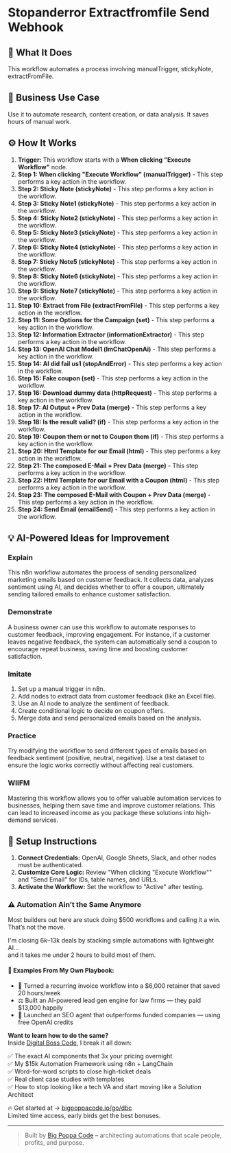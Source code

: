 # Stopanderror Extractfromfile Send Webhook

## 🚀 What It Does
This workflow automates a process involving manualTrigger, stickyNote, extractFromFile.

## 💼 Business Use Case
Use it to automate research, content creation, or data analysis. It saves hours of manual work.

## ⚙️ How It Works
1.  **Trigger:** This workflow starts with a **When clicking "Execute Workflow"** node.
2. **Step 1: When clicking "Execute Workflow" (manualTrigger)** - This step performs a key action in the workflow.
3. **Step 2: Sticky Note (stickyNote)** - This step performs a key action in the workflow.
4. **Step 3: Sticky Note1 (stickyNote)** - This step performs a key action in the workflow.
5. **Step 4: Sticky Note2 (stickyNote)** - This step performs a key action in the workflow.
6. **Step 5: Sticky Note3 (stickyNote)** - This step performs a key action in the workflow.
7. **Step 6: Sticky Note4 (stickyNote)** - This step performs a key action in the workflow.
8. **Step 7: Sticky Note5 (stickyNote)** - This step performs a key action in the workflow.
9. **Step 8: Sticky Note6 (stickyNote)** - This step performs a key action in the workflow.
10. **Step 9: Sticky Note7 (stickyNote)** - This step performs a key action in the workflow.
11. **Step 10: Extract from File (extractFromFile)** - This step performs a key action in the workflow.
12. **Step 11: Some Options for the Campaign (set)** - This step performs a key action in the workflow.
13. **Step 12: Information Extractor (informationExtractor)** - This step performs a key action in the workflow.
14. **Step 13: OpenAI Chat Model1 (lmChatOpenAi)** - This step performs a key action in the workflow.
15. **Step 14: AI did fail us1 (stopAndError)** - This step performs a key action in the workflow.
16. **Step 15: Fake coupon (set)** - This step performs a key action in the workflow.
17. **Step 16: Download dummy data (httpRequest)** - This step performs a key action in the workflow.
18. **Step 17: AI Output + Prev Data (merge)** - This step performs a key action in the workflow.
19. **Step 18: Is the result valid? (if)** - This step performs a key action in the workflow.
20. **Step 19: Coupon them or not to Coupon them (if)** - This step performs a key action in the workflow.
21. **Step 20: Html Template for our Email (html)** - This step performs a key action in the workflow.
22. **Step 21: The composed E-Mail + Prev Data (merge)** - This step performs a key action in the workflow.
23. **Step 22: Html Template for our Email with a Coupon (html)** - This step performs a key action in the workflow.
24. **Step 23: The composed E-Mail with Coupon + Prev Data (merge)** - This step performs a key action in the workflow.
25. **Step 24: Send Email (emailSend)** - This step performs a key action in the workflow.

## 💡 AI-Powered Ideas for Improvement
### Explain
This n8n workflow automates the process of sending personalized marketing emails based on customer feedback. It collects data, analyzes sentiment using AI, and decides whether to offer a coupon, ultimately sending tailored emails to enhance customer satisfaction.

### Demonstrate
A business owner can use this workflow to automate responses to customer feedback, improving engagement. For instance, if a customer leaves negative feedback, the system can automatically send a coupon to encourage repeat business, saving time and boosting customer satisfaction.

### Imitate
1. Set up a manual trigger in n8n.
2. Add nodes to extract data from customer feedback (like an Excel file).
3. Use an AI node to analyze the sentiment of feedback.
4. Create conditional logic to decide on coupon offers.
5. Merge data and send personalized emails based on the analysis.

### Practice
Try modifying the workflow to send different types of emails based on feedback sentiment (positive, neutral, negative). Use a test dataset to ensure the logic works correctly without affecting real customers.

### WIIFM
Mastering this workflow allows you to offer valuable automation services to businesses, helping them save time and improve customer relations. This can lead to increased income as you package these solutions into high-demand services.

## 🔧 Setup Instructions
1. **Connect Credentials:** OpenAI, Google Sheets, Slack, and other nodes must be authenticated.
2. **Customize Core Logic:** Review "When clicking "Execute Workflow"" and "Send Email" for IDs, table names, and URLs.
3. **Activate the Workflow:** Set the workflow to "Active" after testing.

### ⚠️ Automation Ain’t the Same Anymore

Most builders out here are stuck doing $500 workflows and calling it a win.  
That’s not the move.  

I'm closing $6k–$13k deals by stacking simple automations with lightweight AI...  
and it takes me under 2 hours to build most of them.

#### 🧠 Examples From My Own Playbook:
- 🔁 Turned a recurring invoice workflow into a $6,000 retainer that saved 20 hours/week  
- ⚖️ Built an AI-powered lead gen engine for law firms — they paid $13,000 happily  
- 🚀 Launched an SEO agent that outperforms funded companies — using free OpenAI credits  

**Want to learn how to do the same?**  
Inside [Digital Boss Code](https://bigpoppacode.io/go/dbc), I break it all down:

✅ The exact AI components that 3x your pricing overnight  
✅ My $15k Automation Framework using n8n + LangChain  
✅ Word-for-word scripts to close high-ticket deals  
✅ Real client case studies with templates  
✅ How to stop looking like a tech VA and start moving like a Solution Architect  

🔥 Get started at → [bigpoppacode.io/go/dbc](https://bigpoppacode.io/go/dbc)  
Limited time access, early birds get the best bonuses.

---
> Built by [Big Poppa Code](https://bigpoppacode.io) – architecting automations that scale people, profits, and purpose.
